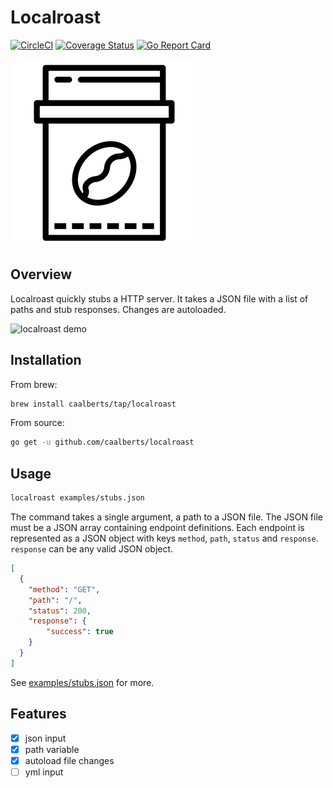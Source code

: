 # Localroast

[![CircleCI](https://circleci.com/gh/caalberts/localroast/tree/master.svg?style=svg)](https://circleci.com/gh/caalberts/localroast/tree/master)
[![Coverage Status](https://coveralls.io/repos/github/caalberts/localroast/badge.svg?branch=master)](https://coveralls.io/github/caalberts/localroast?branch=master)
[![Go Report Card](https://goreportcard.com/badge/github.com/caalberts/localroast)](https://goreportcard.com/report/github.com/caalberts/localroast)

![localroast](coffee.png)

## Overview

Localroast quickly stubs a HTTP server. It takes a JSON file with a list of paths and stub responses. Changes are autoloaded.

![localroast demo](localroast_demo.gif)

## Installation

From brew:

```sh
brew install caalberts/tap/localroast
```

From source:

```sh
go get -u github.com/caalberts/localroast
```

## Usage

```sh
localroast examples/stubs.json
```

The command takes a single argument, a path to a JSON file. The JSON file must be a JSON array containing endpoint definitions. Each endpoint is represented as a JSON object with keys `method`, `path`, `status` and `response`. `response` can be any valid JSON object.
```json
[
  {
    "method": "GET",
    "path": "/",
    "status": 200,
    "response": {
        "success": true
    }
  }
]
```

See [examples/stubs.json](examples/stubs.json) for more.

## Features

- [x] json input
- [x] path variable
- [x] autoload file changes
- [ ] yml input
